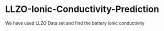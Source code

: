 # LLZO-Ionic-Conductivity-Prediction
We have used LLZO Data set and find the battery ionic conductivity
